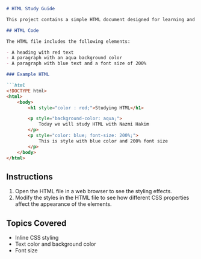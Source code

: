 ```markdown
# HTML Study Guide

This project contains a simple HTML document designed for learning and practicing basic HTML and CSS styling.

## HTML Code

The HTML file includes the following elements:

- A heading with red text
- A paragraph with an aqua background color
- A paragraph with blue text and a font size of 200%

### Example HTML

```html
<!DOCTYPE html>
<html>
    <body>
        <h1 style="color : red;">Studying HTML</h1>

        <p style="background-color: aqua;">
            Today we will study HTML with Nazmi Hakim
        </p>
        <p style="color: blue; font-size: 200%;">
            This is style with blue color and 200% font size
        </p>
    </body>
</html>
```

## Instructions

1. Open the HTML file in a web browser to see the styling effects.
2. Modify the styles in the HTML file to see how different CSS properties affect the appearance of the elements.

## Topics Covered

- Inline CSS styling
- Text color and background color
- Font size
